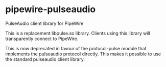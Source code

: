 # pipewire-pulseaudio
PulseAudio client library for PipeWire

This is a replacement libpulse.so library. Clients using this library will
transparently connect to PipeWire.

This is now deprecated in favour of the protocol-pulse module that
implements the pulseaudio protocol directly. This makes it possible to
use the standard pulseaudio client library.
